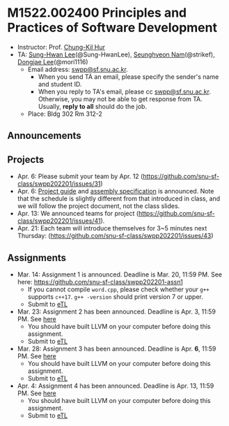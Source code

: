 # M1522.002400 Principles and Practices of Software Development

- Instructor: Prof. [Chung-Kil Hur](http://sf.snu.ac.kr/gil.hur)
- TA: [Sung-Hwan Lee](http://sf.snu.ac.kr/sunghwan.lee/)(@Sung-HwanLee), [Seunghyeon Nam](https://sf.snu.ac.kr/seunghyeon.nam/)(@strikef), [Dongjae Lee](https://sf.snu.ac.kr/dongjae.lee/)(@mori1116)
    + Email address: swpp@sf.snu.ac.kr. 
        * When you send TA an email, please specify the sender's name and student ID.  
        * When you reply to TA's email, please cc swpp@sf.snu.ac.kr.
          Otherwise, you may not be able to get response from TA.
          Usually, **reply to all** should do the job.
    + Place: Bldg 302 Rm 312-2

## Announcements 

## Projects

- Apr. 6: Please submit your team by Apr. 12 (https://github.com/snu-sf-class/swpp202201/issues/31)
- Apr. 6: [Project guide](project/project.pdf) and [assembly specification](project/asmspec.pdf) is announced.
Note that the schedule is slightly different from that introduced in class, and we will follow the project document, not the class slides.
- Apr. 13: We announced teams for project (https://github.com/snu-sf-class/swpp202201/issues/41).
- Apr. 21: Each team will introduce themselves for 3~5 minutes next Thursday: (https://github.com/snu-sf-class/swpp202201/issues/43)

## Assignments

- Mar. 14: Assignment 1 is announced. Deadline is Mar. 20, 11:59 PM.
  See here: https://github.com/snu-sf-class/swpp202201-assn1
  - If you cannot compile `word.cpp`, please check whether your `g++` supports `c++17`. `g++ -version` should print version 7 or upper.
  - Submit to [eTL](http://etl.snu.ac.kr/mod/assign/view.php?id=1877255)
- Mar. 23: Assignment 2 has been announced. Deadline is Apr. 3, 11:59 PM.
  See [here](https://github.com/snu-sf-class/swpp202201/tree/master/practice/assignments/assignment-2)
  - You should have built LLVM on your computer before doing this assignment.
  - Submit to [eTL](http://etl.snu.ac.kr/mod/assign/view.php?id=1892528)
- Mar. 28: Assignment 3 has been announced. Deadline is Apr. **6**, 11:59 PM.
  See [here](https://github.com/snu-sf-class/swpp202201/tree/master/practice/assignments/assignment-3)
  - You should have built LLVM on your computer before doing this assignment.
  - Submit to [eTL](http://etl.snu.ac.kr/mod/assign/view.php?id=1898667)
- Apr. 4: Assignment 4 has been announced. Deadline is Apr. 13, 11:59 PM.
  See [here](https://github.com/snu-sf-class/swpp202201/tree/master/practice/assignments/assignment-4)
  - You should have built LLVM on your computer before doing this assignment.
  - Submit to [eTL](http://etl.snu.ac.kr/mod/assign/view.php?id=1908717)
